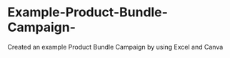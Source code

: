 # Example-Product-Bundle-Campaign-
Created an example Product Bundle Campaign by using Excel and Canva
